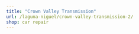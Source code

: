```yaml
---
title: "Crown Valley Transmission"
url: /laguna-niguel/crown-valley-transmission-2/
shop: car repair
---
```

